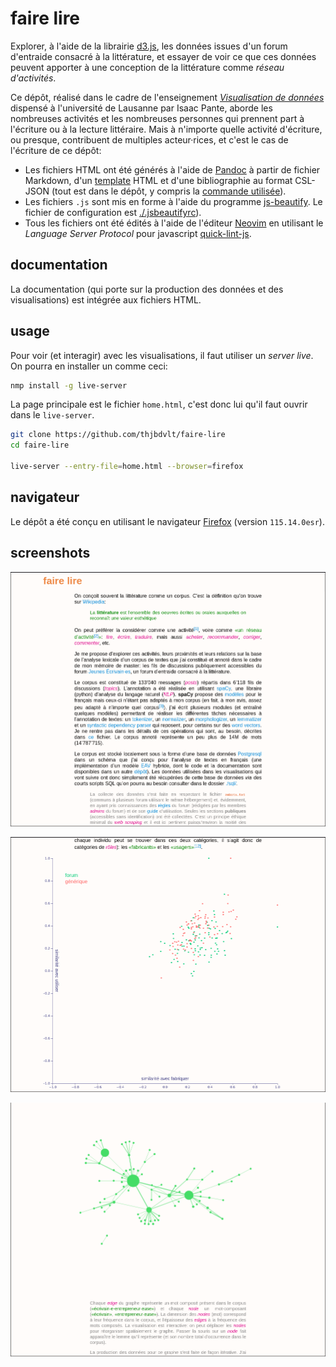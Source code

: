 faire lire
==========

Explorer, à l'aide de la librairie [d3.js](https://d3js.org/), les données issues d'un forum d'entraide consacré à la littérature, et essayer de voir ce que ces données peuvent apporter à une conception de la littérature comme _réseau d'activités_.

Ce dépôt, réalisé dans le cadre de l'enseignement [_Visualisation de données_](https://github.com/ipante/ressources_visualisation_de_donnees) dispensé à l'université de Lausanne par Isaac Pante, aborde les nombreuses activités et les nombreuses personnes qui prennent part à l'écriture ou à la lecture littéraire. Mais à n'importe quelle activité d'écriture, ou presque, contribuent de multiples acteur·rices, et c'est le cas de l'écriture de ce dépôt:

- Les fichiers HTML ont été générés à l'aide de [Pandoc](https://pandoc.org/) à partir de fichier Markdown, d'un [template](./pandoc/template.html) HTML et d'une bibliographie au format CSL-JSON (tout est dans le dépôt, y compris la [commande utilisée](./generer-html.sh)).
- Les fichiers `.js` sont mis en forme à l'aide du programme [js-beautify](https://github.com/beautifier/js-beautify). Le fichier de configuration est [./.jsbeautifyrc](./.jsbeautifyrc)).
- Tous les fichiers ont été édités à l'aide de l'éditeur [Neovim](https://neovim.io/) en utilisant le _Language Server Protocol_ pour javascript [quick-lint-js](https://quick-lint-js.com/docs/lsp/).

documentation
-------------

La documentation (qui porte sur la production des données et des visualisations) est intégrée aux fichiers HTML.

usage
-----

Pour voir (et interagir) avec les visualisations, il faut utiliser un _server live_. On pourra en installer un comme ceci:

```bash
nmp install -g live-server
```

La page principale est le fichier `home.html`, c'est donc lui qu'il faut ouvrir dans le `live-server`.

```bash
git clone https://github.com/thjbdvlt/faire-lire
cd faire-lire

live-server --entry-file=home.html --browser=firefox
```

navigateur
----------

Le dépôt a été conçu en utilisant le navigateur [Firefox](https://www.mozilla.org/en-US/firefox/115.0/releasenotes/) (version `115.14.0esr`).

screenshots
-----------

![](./img/1.png)

![](./img/2.png)

![](./img/3.png)
